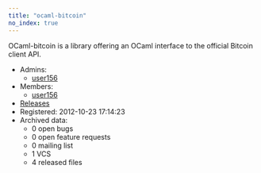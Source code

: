 ```yaml
---
title: "ocaml-bitcoin"
no_index: true
---
```


OCaml-bitcoin is a library offering an OCaml interface to the official Bitcoin client API.


* Admins:
  * [user156](/users/user156)
* Members:
  * [user156](/users/user156)
* [Releases](https://download.ocamlcore.org/ocaml-bitcoin)
* Registered: 2012-10-23 17:14:23
* Archived data:
  * 0 open bugs
  * 0 open feature requests
  * 0 mailing list
  * 1 VCS
  * 4 released files
